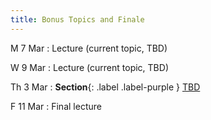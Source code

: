 ```yaml
---
title: Bonus Topics and Finale
---
```


M 7 Mar
: Lecture (current topic, TBD)

W 9 Mar
: Lecture (current topic, TBD)

Th 3 Mar
: **Section**{: .label .label-purple } [TBD](#)

F 11 Mar
:  Final lecture

